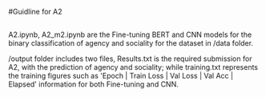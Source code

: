 #Guidline for A2

## 
A2.ipynb, A2_m2.ipynb are the Fine-tuning BERT and CNN models for the binary classification of agency and sociality for the dataset in /data folder. 

/output folder includes two files, Results.txt is the required submission for A2, with the prediction of agency and sociality; while training.txt 
represents the training figures such as 'Epoch  |  Train Loss  |  Val Loss  |  Val Acc  |  Elapsed' information for both Fine-tuning and CNN.